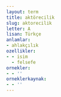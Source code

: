 ```yaml
---
layout: term
title: aktörecilik
slug: aktorecilik
letter: A
lisan: Türkçe
anlamlar:
- ahlakçılık
ozellikler:
- - isim
  - felsefe
ornekler:
- - ''
orneklerkaynak:
- - ''
---
```

